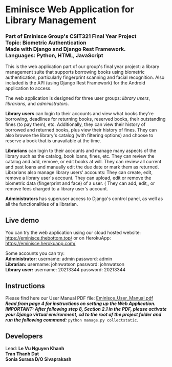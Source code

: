 # Eminisce Web Application for Library Management
### Part of Eminisce Group's CSIT321 Final Year Project<br>Topic: Biometric Authentication<br>Made with Django and Django Rest Framework. <br>Languages: Python, HTML, JavaScript
This is the web application part of our group's final year project: a library management suite that supports borrowing books using biometric authentication, particularly fingerprint scanning and facial recognition. Also included is the API (using Django Rest Framework) for the Android application to access. 

The web application is designed for three user groups: _library users_, _librarians_, and _administrators_.

**Library users** can login to their accounts and view what books they're borrowing, deadlines for returning books, reserved books, their outstanding fines (to pay them), etc. Additionally, they can view their history of borrowed and returned books, plus view their history of fines. They can also browse the library's catalog (with filtering options) and choose to reserve a book that is unavailable at the time.

**Librarians** can login to their accounts and manage many aspects of the library such as the catalog, book loans, fines, etc. They can review the catalog and add, remove, or edit books at will. They can review all current and past loans and manually edit the due date or mark them as returned. Librarians also manage library users' accounts: They can create, edit, remove a library user's account. They can upload, edit or remove the biometric data (fingerprint and face) of a user. ( They can add, edit,, or remove fees charged to a library user's account.

**Administrators** has superuser access to Django's control panel, as well as all the functionalities of a librarian.

## Live demo
You can try the web application using our cloud hosted website: https://eminisce.thebottom.top/ or on HerokuApp: https://eminisce.herokuapp.com/  

Some accounts you can try:  
**Administrator:** username: admin password: admin  
**Librarian:** username: johnwatson password: johnwatson  
**Library user:** username: 20213344 password: 20213344  

## Instructions
 Please find here our User Manual PDF file: [Eminisce_User_Manual.pdf](docs/Eminisce_User_Manual.pdf)  
 ***Read from page 4 for instructions on setting up the Web Application.***
 ***IMPORTANT: After following step 8, Section 2.1 in the PDF, please activate your Django virtual environment, cd to the root of the project folder and run the following command:*** `python manage.py collectstatic`.
 
## Developers
Lead: **Le Vu Nguyen Khanh**  
**Tran Thanh Dat**  
**Sonia Surasa D/O Sivaprakash**
